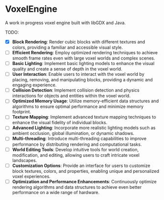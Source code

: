 # VoxelEngine

A work in progress voxel engine built with libGDX and Java.

TODO:

- [x] **Block Rendering**: Render cubic blocks with different textures and colors, providing a familiar and accessible visual style.
- [ ] **Efficient Rendering**: Employ optimized rendering techniques to achieve smooth frame rates even with large voxel worlds and complex scenes.
- [ ] **Basic Lighting**: Implement basic lighting models to enhance the visual quality and create a sense of depth in the voxel world.
- [ ] **User Interaction**: Enable users to interact with the voxel world by placing, removing, and manipulating blocks, providing a dynamic and engaging experience.
- [ ] **Collision Detection**: Implement collision detection and physics interactions for objects and entities within the voxel world.
- [ ] **Optimized Memory Usage**: Utilize memory-efficient data structures and algorithms to ensure optimal performance and minimize memory footprint.
- [ ] **Texture Mapping**: Implement advanced texture mapping techniques to enhance the visual fidelity of individual blocks.
- [ ] **Advanced Lighting**: Incorporate more realistic lighting models such as ambient occlusion, global illumination, or dynamic shadows.
- [ ] **Multi-threading**: Introduce multi-threading capabilities to improve performance by distributing rendering and computational tasks.
- [ ] **World Editing Tools**: Develop intuitive tools for world creation, modification, and editing, allowing users to craft intricate voxel landscapes.
- [ ] **Customization Options**: Provide an interface for users to customize block textures, colors, and properties, enabling unique and personalized voxel experiences.
- [ ] **Optimization and Performance Enhancements**: Continuously optimize rendering algorithms and data structures to achieve even better performance on a wide range of hardware.
